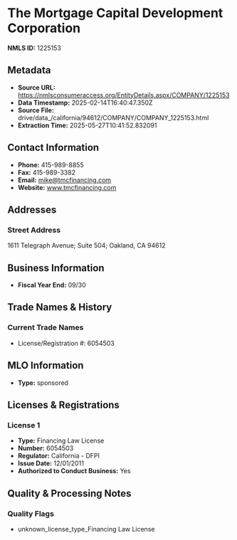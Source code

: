 # The Mortgage Capital Development Corporation

**NMLS ID:** 1225153

## Metadata
- **Source URL:** https://nmlsconsumeraccess.org/EntityDetails.aspx/COMPANY/1225153
- **Data Timestamp:** 2025-02-14T16:40:47.350Z
- **Source File:** drive/data_/california/94612/COMPANY/COMPANY_1225153.html
- **Extraction Time:** 2025-05-27T10:41:52.832091

## Contact Information
- **Phone:** 415-989-8855
- **Fax:** 415-989-3382
- **Email:** mike@tmcfinancing.com
- **Website:** www.tmcfinancing.com

## Addresses
### Street Address
1611 Telegraph Avenue; Suite 504; Oakland, CA 94612

## Business Information
- **Fiscal Year End:** 09/30

## Trade Names & History
### Current Trade Names
- License/Registration #: 6054503

## MLO Information
- **Type:** sponsored

## Licenses & Registrations

### License 1
- **Type:** Financing Law License
- **Number:** 6054503
- **Regulator:** California - DFPI
- **Issue Date:** 12/01/2011
- **Authorized to Conduct Business:** Yes

## Quality & Processing Notes
### Quality Flags
- unknown_license_type_Financing Law License
